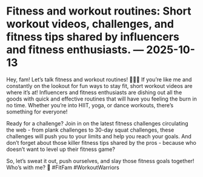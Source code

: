 # Fitness and workout routines: Short workout videos, challenges, and fitness tips shared by influencers and fitness enthusiasts. — 2025-10-13

Hey, fam! Let’s talk fitness and workout routines! 🏋️‍♀️💪 If you’re like me and constantly on the lookout for fun ways to stay fit, short workout videos are where it’s at! Influencers and fitness enthusiasts are dishing out all the goods with quick and effective routines that will have you feeling the burn in no time. Whether you’re into HIIT, yoga, or dance workouts, there’s something for everyone!

Ready for a challenge? Join in on the latest fitness challenges circulating the web - from plank challenges to 30-day squat challenges, these challenges will push you to your limits and help you reach your goals. And don’t forget about those killer fitness tips shared by the pros - because who doesn’t want to level up their fitness game?

So, let’s sweat it out, push ourselves, and slay those fitness goals together! Who’s with me? 💖 #FitFam #WorkoutWarriors